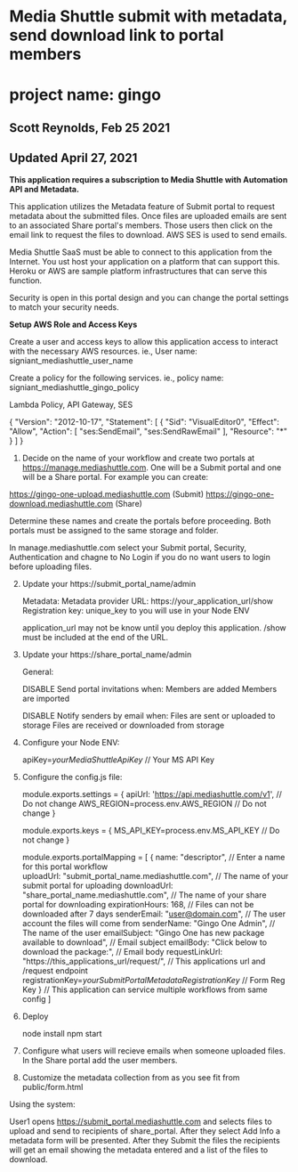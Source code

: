 # Media Shuttle submit with metadata, send download link to portal members

# project name: gingo

## Scott Reynolds, Feb 25 2021
## Updated April 27, 2021



**This application requires a subscription to Media Shuttle with Automation API and Metadata.**

   This application utilizes the Metadata feature of Submit portal to request metadata about the submitted files. Once files are uploaded emails are sent to an associated Share portal's members. Those users then click on the email link to request the files to download. AWS SES is used to send emails.

   Media Shuttle SaaS must be able to connect to this application from the Internet. You ust host your application on a platform that can support this. Heroku or AWS are sample platform infrastructures that can serve this function.
   
   Security is open in this portal design and you can change the portal settings to match your security needs.

**Setup AWS Role and Access Keys**

Create a user and access keys to allow this application access to interact with the necessary AWS resources. ie., User name: signiant_mediashuttle_user_name

Create a policy for the following services. ie., policy name: signiant_mediashuttle_gingo_policy

Lambda Policy, API Gateway, SES

{
    "Version": "2012-10-17",
    "Statement": [
        {
            "Sid": "VisualEditor0",
            "Effect": "Allow",
            "Action": [
                "ses:SendEmail",
                "ses:SendRawEmail"
            ],
            "Resource": "*"
        }
    ]
}

1.  Decide on the name of your workflow and create two portals at https://manage.mediashuttle.com. One will be a Submit portal and one will be a Share portal. For example you can create:

   https://gingo-one-upload.mediashuttle.com (Submit) 
   https://gingo-one-download.mediashuttle.com (Share)

   Determine these names and create the portals before proceeding. Both portals must be assigned to the same storage and folder.

   In manage.mediashuttle.com select your Submit portal, Security, Authentication and chagne to No Login if you do no want users to login before uploading files.

2. Update your https://submit_portal_name/admin

   Metadata: Metadata provider URL: https://your_application_url/show  
   Registration key: unique_key to you will use in your Node ENV

   application_url may not be know until you deploy this application.
   /show must be included at the end of the URL.

3. Update your https://share_portal_name/admin 

   General: 
   
   DISABLE Send portal invitations when:
      Members are added
      Members are imported

   DISABLE Notify senders by email when:
      Files are sent or uploaded to storage
      Files are received or downloaded from storage

      
4. Configure your Node ENV:

   apiKey=*yourMediaShuttleApiKey* // Your MS API Key

5. Configure the config.js file:

   module.exports.settings = {
      apiUrl: 'https://api.mediashuttle.com/v1',   // Do not change
      AWS_REGION=process.env.AWS_REGION            // Do not change
   }

   module.exports.keys = {
      MS_API_KEY=process.env.MS_API_KEY            // Do not change
   }

   module.exports.portalMapping = [
      {
         name: "descriptor", // Enter a name for this portal workflow              
         uploadUrl: "submit_portal_name.mediashuttle.com", // The name of your submit portal for uploading
         downloadUrl: "share_portal_name.mediashuttle.com", // The name of your share portal for downloading
         expirationHours: 168, // Files can not be downloaded after 7 days
         senderEmail: "user@domain.com", // The user account the files will come from
         senderName: "Gingo One Admin", // The name of the user 
         emailSubject: "Gingo One has new package available to download", // Email subject
         emailBody: "Click below to download the package:", // Email body
         requestLinkUrl: "https://this_applications_url/request/", // This applications url and /request endpoint
         registrationKey=*yourSubmitPortalMetadataRegistrationKey* // Form Reg Key
      } // This application can service multiple workflows from same config
   ]

6. Deploy
   
   node install
   npm start

7. Configure what users will recieve emails when someone uploaded files. In the Share portal add the user members.

8. Customize the metadata collection from as you see fit from public/form.html

Using the system:

User1 opens https://submit_portal.mediashuttle.com and selects files to upload and send to recipients of share_portal. After they select Add Info a metadata form will be presented. After they Submit the files the recipients will get an email showing the metadata entered and a list of the files to download.

